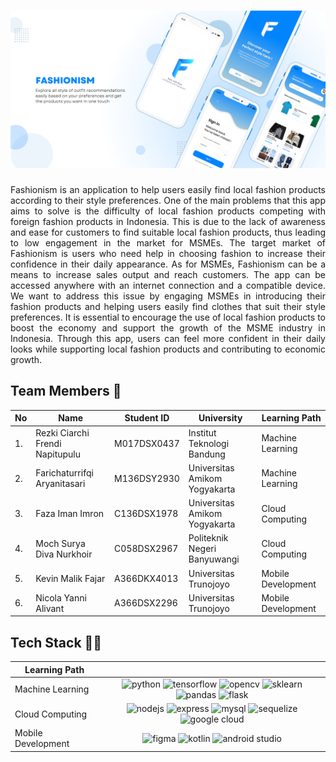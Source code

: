 # ![banner](banner.png)

<div align="justify">
Fashionism is an application to help users easily find local fashion products according to their style preferences. One of the main problems that this app aims to solve is the difficulty of local fashion products competing with foreign fashion products in Indonesia. This is due to the lack of awareness and ease for customers to find suitable local fashion products, thus leading to low engagement in the market for MSMEs. The target market of Fashionism is users who need help in choosing fashion to increase their confidence in their daily appearance. As for MSMEs, Fashionism can be a means to increase sales output and reach customers. The app can be accessed anywhere with an internet connection and a compatible device. We want to address this issue by engaging MSMEs in introducing their fashion products and helping users easily find clothes that suit their style preferences. It is essential to encourage the use of local fashion products to boost the economy and support the growth of the MSME industry in Indonesia. Through this app, users can feel more confident in their daily looks while supporting local fashion products and contributing to economic growth.
</div>

## Team Members :busts_in_silhouette:

| No  | Name                            | Student ID  | University                    | Learning Path      |
| --- | ------------------------------- | ----------- | ----------------------------- | ------------------ |
| 1.   | Rezki Ciarchi Frendi Napitupulu | M017DSX0437 | Institut Teknologi Bandung    | Machine Learning   |
| 2.   | Farichaturrifqi Aryanitasari    | M136DSY2930 | Universitas Amikom Yogyakarta | Machine Learning   |
| 3.   | Faza Iman Imron                 | C136DSX1978 | Universitas Amikom Yogyakarta | Cloud Computing    |
| 4.   | Moch Surya Diva Nurkhoir        | C058DSX2967 | Politeknik Negeri Banyuwangi  | Cloud Computing    |
| 5.   | Kevin Malik Fajar               | A366DKX4013 | Universitas Trunojoyo         | Mobile Development |
| 6.   | Nicola Yanni Alivant            | A366DSX2296 | Universitas Trunojoyo         | Mobile Development |

## Tech Stack :technologist:

| Learning Path |     |
| ----------- | :-: |
| Machine Learning | ![python](https://img.shields.io/badge/Python-3776AB?style=for-the-badge&logo=python&logoColor=white) ![tensorflow](https://img.shields.io/badge/Tensorflow-FF6F00?style=for-the-badge&logo=tensorflow&logoColor=white) ![opencv](https://img.shields.io/badge/OpenCV-27338e?style=for-the-badge&logo=OpenCV&logoColor=white) ![sklearn](https://img.shields.io/badge/scikit_learn-F7931E?style=for-the-badge&logo=scikit-learn&logoColor=white) ![pandas](https://img.shields.io/badge/pandas-150458?style=for-the-badge&logo=pandas&logoColor=white) ![flask](https://img.shields.io/badge/Flask-000000?style=for-the-badge&logo=flask&logoColor=white) |
| Cloud Computing| ![nodejs](https://img.shields.io/badge/Node.js-339933?style=for-the-badge&logo=nodedotjs&logoColor=white) ![express](https://img.shields.io/badge/Express.js-000000?style=for-the-badge&logo=express&logoColor=white) ![mysql](https://img.shields.io/badge/MySQL-005C84?style=for-the-badge&logo=mysql&logoColor=white) ![sequelize](https://img.shields.io/badge/Sequelize-52B0E7?style=for-the-badge&logo=Sequelize&logoColor=white) ![google cloud](https://img.shields.io/badge/Google_Cloud-4285F4?style=for-the-badge&logo=google-cloud&logoColor=white) |
| Mobile Development| ![figma](https://img.shields.io/badge/Figma-F24E1E?style=for-the-badge&logo=figma&logoColor=white) ![kotlin](https://img.shields.io/badge/Kotlin-0095D5?&style=for-the-badge&logo=kotlin&logoColor=white) ![android studio](https://img.shields.io/badge/Android_Studio-3DDC84?style=for-the-badge&logo=android-studio&logoColor=white) |
